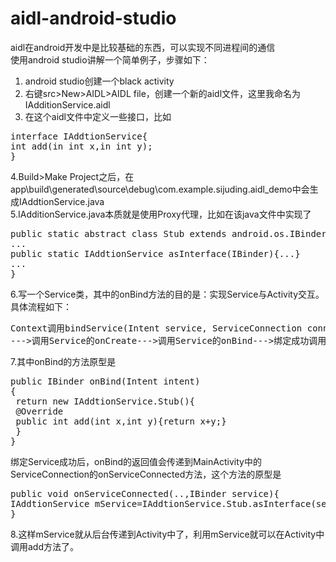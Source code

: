 # aidl-android-studio
aidl在android开发中是比较基础的东西，可以实现不同进程间的通信<br/>
使用android studio讲解一个简单例子，步骤如下：<br/>
1. android studio创建一个black activity<br/>
2. 右键src>New>AIDL>AIDL file，创建一个新的aidl文件，这里我命名为IAdditionService.aidl<br/>
3. 在这个aidl文件中定义一些接口，比如
<pre>
interface IAddtionService{
int add(in int x,in int y);
}
</pre>
4.Build>Make Project之后，在app\build\generated\source\debug\com.example.sijuding.aidl_demo中会生成IAddtionService.java<br/>
5.IAdditionService.java本质就是使用Proxy代理，比如在该java文件中实现了
<pre>
public static abstract class Stub extends android.os.IBinder implements IAddtionService{
...
public static IAddtionService asInterface(IBinder){...}
...
}
</pre>
6.写一个Service类，其中的onBind方法的目的是：实现Service与Activity交互。具体流程如下：<br/>
<pre>
Context调用bindService(Intent service, ServiceConnection conn,int flags)
--->调用Service的onCreate--->调用Service的onBind--->绑定成功调用ServiceConnection的onServiceConnected方法
</pre>
7.其中onBind的方法原型是<br/>
<pre>
public IBinder onBind(Intent intent)
{
 return new IAddtionService.Stub(){
 @Override
 public int add(int x,int y){return x+y;}
 }
}
</pre>
绑定Service成功后，onBind的返回值会传递到MainActivity中的ServiceConnection的onServiceConnected方法，这个方法的原型是<br/>
<pre>
public void onServiceConnected(..,IBinder service){
IAddtionService mService=IAddtionService.Stub.asInterface(service);
}
</pre>
8.这样mService就从后台传递到Activity中了，利用mService就可以在Activity中调用add方法了。
